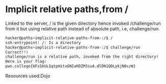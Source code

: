 # Implicit relative paths,from /
Linked to the server, / is the given directory hence invoked /challenge/run from it but using relative path instead of absolute path, i.e, challenge/run.
```bash
hacker@paths~implicit-relative-paths-from-:/$ /
ssh-entrypoint: /: Is a directory
hacker@paths~implicit-relative-paths-from-:/$ challenge/run
Correct!!!
challenge/run is a relative path, invoked from the right directory!
Here is your flag:
pwn.college{UFsSkULSqtpHitxGNIaKDZM3iuA.dlDN1QDLykjN0czW}
```

Resources used:Dojo
